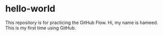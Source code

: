 # hello-world
This repository is for practicing the GitHub Flow.
Hi, my name is hameed. This is my first time using GitHub. 
